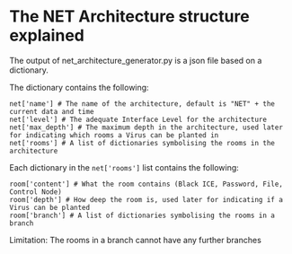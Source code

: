 # The NET Architecture structure explained
The output of net\_architecture\_generator.py is a json file based on a dictionary.

The dictionary contains the following:
```
net['name'] # The name of the architecture, default is "NET" + the current data and time
net['level'] # The adequate Interface Level for the architecture
net['max_depth'] # The maximum depth in the architecture, used later for indicating which rooms a Virus can be planted in
net['rooms'] # A list of dictionaries symbolising the rooms in the architecture
```
Each dictionary in the <code>net['rooms']</code> list contains the following:
```
room['content'] # What the room contains (Black ICE, Password, File, Control Node)
room['depth'] # How deep the room is, used later for indicating if a Virus can be planted
room['branch'] # A list of dictionaries symbolising the rooms in a branch
```
Limitation: The rooms in a branch cannot have any further branches
